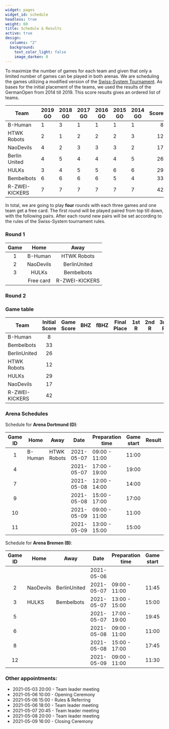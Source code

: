 ```yaml
---
widget: pages
widget_id: schedule
headless: true
weight: 60
title: Schedule & Results
active: true
design:
  columns: "2"
  background:
    text_color_light: false
    image_darken: 0
---
```

To maximize the number of games for each team and given that only a limited number of games can be played in both arenas. We are scheduling the games utilizing a modified version of the [Swiss-System Tournament](https://en.wikipedia.org/wiki/Swiss-system_tournament). As bases for the initial placement of the teams, we used the results of the GermanOpen from 2014 till 2019. This score results gives an ordered list of teams.

| Team           | 2019 GO | 2018 GO | 2017 GO | 2016 GO | 2015 GO | 2014 GO | Score |
|----------------|---------|---------|---------|---------|---------|---------|------:|
| B-Human        | 1       | 3       | 1       | 1       | 1       | 1       | 8     |
| HTWK Robots    | 2       | 1       | 2       | 2       | 2       | 3       | 12    |
| NaoDevils      | 4       | 2       | 3       | 3       | 3       | 2       | 17    |
| Berlin United  | 4       | 5       | 4       | 4       | 4       | 5       | 26    |
| HULKs          | 3       | 4       | 5       | 5       | 6       | 6       | 29    |
| Bembelbots     | 6       | 6       | 6       | 6       | 5       | 4       | 33    |
| R-ZWEI-KICKERS | 7       | 7       | 7       | 7       | 7       | 7       | 42    |

In total, we are going to play **four** rounds with each three games and one team get a free card. The first round will be played paired from top till down, with the following pairs. After each round new pairs will be set according to the rules of the Swiss-System tournament rules.

### Round 1
| Game | Home | Away |
|:--: | :---: | :---: |
| 1 | B-Human | HTWK Robots |
| 2 | NaoDevils | BerlinUnited |
| 3 | HULKs | Bembelbots |
| | Free card | R-ZWEI-KICKERS |

### Round 2

### Game table

| Team | Initial Score | Game Score | BHZ | fBHZ | Final Place | 1st R | 2nd R | 3rd R | 4th R |
| --- | :---: |  :---: | :---: | :---: | :---: | :---: | :---: | :---: | :---: |
| B-Human | 8 |
| Bembelbots | 33 |
| BerlinUnited | 26 |
| HTWK Robots | 12 |
| HULKs | 29 |
| NaoDevils | 17 |
| R-ZWEI-KICKERS | 42|


### Arena Schedules

Schedule for **Arena Dortmund (D)**:

| Game ID | Home         | Away           | Date       | Preparation time | Game start | Result |
| :--: | ------------ | -------------- | ---------- | ---------------- | ---------- | ------ |
| 1 | B-Human      | HTWK Robots | 2021-05-07 | 09:00 - 11:00    | 11:00      |        |
| 4 | | | 2021-05-07 | 17:00 - 19:00    | 19:00      |        |
| 7 | | | 2021-05-08 | 12:00 - 14:00    | 14:00      |        |
| 9 |       | | 2021-05-08 | 15:00 - 17:00    | 17:00      |        |
| 10|           |             | 2021-05-09 | 09:00 - 11:00    | 11:00      |        |
| 11|            |              | 2021-05-09 | 13:00 - 15:00    | 15:00      |        |

Schedule for **Arena Bremen (B)**:

| Game ID | Home         | Away        | Date       | Preparation time | Game start | Result |
| :---:| ------------ | ----------- | ---------- | ---------------- | ---------- | ------ |
| |              |             | 2021-05-06 |                  |            |        |
| 2 | NaoDevils    | BerlinUnited | 2021-05-07 | 09:00 - 11:00    | 11:45      |        |
| 3 | HULKS | Bembelbots | 2021-05-07 | 13:00 - 15:00    | 15:00      |        |
| 5 | |  | 2021-05-07 | 17:00 - 19:00    | 19:45      |        |
| 6 |  | | 2021-05-08 | 09:00 - 11:00    | 11:00      |        |
| 8 || | 2021-05-08 | 15:00 - 17:00    | 17:45      |        |
| 12| | | 2021-05-09 | 09:00 - 11:00    | 11:30      |        |

### Other appointments:

* 2021-05-03 20:00 - Team leader meeting
* 2021-05-06 10:00 - Opening Ceremony
* 2021-05-06 15:00 - Rules & Referring
* 2021-05-06 18:00 - Team leader meeting
* 2021-05-07 20:45 - Team leader meeting
* 2021-05-08 20:00 - Team leader meeting
* 2021-05-09 16:00 - Closing Ceremony